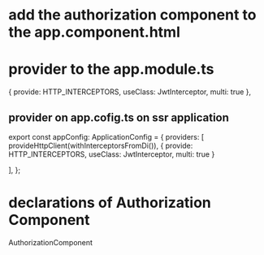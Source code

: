 # add the authorization component to the app.component.html
<app-authorization></app-authorization>


# provider to the app.module.ts
{ provide: HTTP_INTERCEPTORS, useClass: JwtInterceptor, multi: true },



## provider on app.cofig.ts on ssr application 


export const appConfig: ApplicationConfig = {
  providers: [
    provideHttpClient(withInterceptorsFromDi()),
    {
      provide: HTTP_INTERCEPTORS,
      useClass: JwtInterceptor,
      multi: true
    }

  ],
};


# declarations of Authorization Component
AuthorizationComponent


